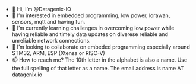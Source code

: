 - 👋 Hi, I’m @Datagenix-IO
- 👀 I’m interested in embedded programming, low power, lorawan, sensors, mqtt and having fun.
- 🌱 I’m currently learning challenges in overcoming low power while having reliable and timely data updates on diverese reliable and unreliable network connections.
- 💞️ I’m looking to collaborate on embeded programming especially around STM32, ARM, ESP (Xtensa or RISC-V)
- 📫 How to reach me? The 10th letter in the alphabet is also a name. Use the full spelling of that letter as a name. The email address is name AT datagenix.io 

<!---
Datagenix-IO/Datagenix-IO is a ✨ special ✨ repository because its `README.md` (this file) appears on your GitHub profile.
You can click the Preview link to take a look at your changes.
--->
